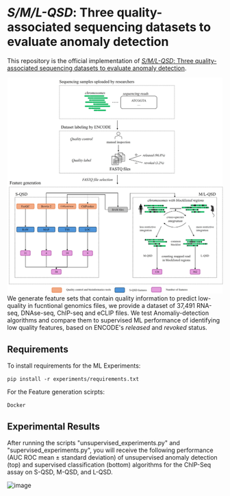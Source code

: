 # *_S/M/L-QSD_*: Three quality-associated sequencing datasets to evaluate anomaly detection

This repository is the official implementation of [*_S/M/L-QSD_*: Three quality-associated sequencing datasets to evaluate anomaly detection](Place-holder-url). 

![Workflow to create the datasets](data/qsd_creation_v4.jpg)
We generate feature sets that contain quality information to predict low-quality in fucntional genomics files, we provide a dataset of 37,491 RNA-seq, DNAse-seq, ChIP-seq and eCLIP files. 
We test Anomaliy-detection algorithms and compare them to supervised ML performance of identifying low quality features, based on ENCODE's *released* and *revoked* status. 
## Requirements

To install requirements for the ML Experiments:

```setup
pip install -r experiments/requirements.txt
```

For the Feature generation scirpts: 
```
Docker 
```

## Experimental Results
After running the scripts "unsupervised_experiments.py" and "supervised_experiments.py", you will receive the following performance (AUC ROC mean ± standard deviation) of unsupervised anomaly detection
(top) and supervised classification (bottom) algorithms for the ChIP-Seq assay on S-QSD, M-QSD, and L-QSD.  

![image](https://github.com/user-attachments/assets/2d086fc6-1065-4b8c-9bc7-0ac53322a629)
